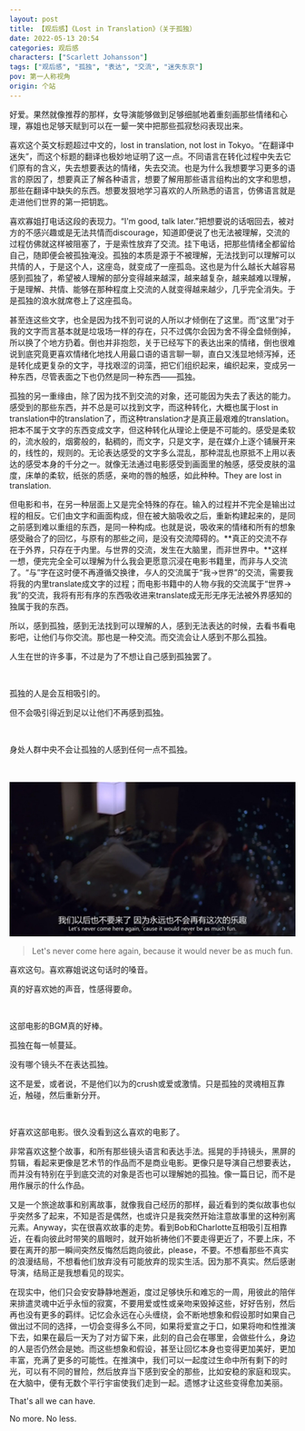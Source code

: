 ```yaml
---
layout: post
title: 【观后感】《Lost in Translation》（关于孤独）
date: 2022-05-13 20:54
categories: 观后感
characters: ["Scarlett Johansson"]
tags: ["观后感", "孤独", "表达", "交流", "迷失东京"]
pov: 第一人称视角
origin: 个站
---
```


好爱。果然就像推荐的那样，女导演能够做到足够细腻地着重刻画那些情绪和心理，寡姐也足够天赋到可以在一颦一笑中把那些孤寂愁闷表现出来。

喜欢这个英文标题超过中文的，lost in translation, not lost in Tokyo。“在翻译中迷失”，而这个标题的翻译也极妙地证明了这一点。不同语言在转化过程中失去它们原有的含义，失去想要表达的情绪，失去交流。也是为什么我想要学习更多的语言的原因了，想要真正了解各种语言，想要了解用那些语言组构出的文字和思想，那些在翻译中缺失的东西。想要发狠地学习喜欢的人所熟悉的语言，仿佛语言就是走进他们世界的第一把钥匙。

喜欢寡姐打电话这段的表现力。“I'm good, talk later.”把想要说的话咽回去，被对方的不感兴趣或是无法共情而discourage，知道即便说了也无法被理解，交流的过程仿佛就这样被阻塞了，于是索性放弃了交流。挂下电话，把那些情绪全都留给自己，随即便会被孤独淹没。孤独的本质是源于不被理解，无法找到可以理解可以共情的人，于是这个人，这座岛，就变成了一座孤岛。这也是为什么越长大越容易感到孤独了，希望被人理解的部分变得越来越深，越来越复杂，越来越难以理解，于是理解、共情、能够在那种程度上交流的人就变得越来越少，几乎完全消失。于是孤独的浪水就席卷上了这座孤岛。

甚至连这些文字，也全是因为找不到可说的人所以才倾倒在了这里。而“这里”对于我的文字而言基本就是垃圾场一样的存在，只不过偶尔会因为舍不得全盘倾倒掉，所以换了个地方扔着。倒也并非抱怨，关于已经写下的表达出来的情绪，倒也很难说到底究竟更喜欢情绪化地找人用最口语的语言聊一聊，直白又浅显地倾泻掉，还是转化成更复杂的文字，寻找艰涩的词藻，把它们组织起来，编织起来，变成另一种东西，尽管表面之下也仍然是同一种东西——孤独。

孤独的另一重缘由，除了因为找不到交流的对象，还可能因为失去了表达的能力。感受到的那些东西，并不总是可以找到文字，而这种转化，大概也属于lost in translation中的translation了，而这种translation才是真正最艰难的translation。把本不属于文字的东西变成文字，但这种转化从理论上便是不可能的。感受是柔软的，流水般的，烟雾般的，黏稠的，而文字，只是文字，是在媒介上逐个铺展开来的，线性的，规则的。无论表达感受的文字多么混乱，那种混乱也原抵不上用以表达的感受本身的千分之一。就像无法通过电影感受到画面里的触感，感受皮肤的温度，床单的柔软，纸张的质感，亲吻的唇的触感，如此种种。They are lost in translation.

但电影和书，在另一种层面上又是完全特殊的存在。输入的过程并不完全是输出过程的相反。它们由文字和画面构成，但在被大脑吸收之后，重新构建起来的，是同之前感到难以重组的东西，是同一种构成。也就是说，吸收来的情绪和所有的想象感受融合了的回忆，与原有的那些之间，是没有交流障碍的。**真正的交流不存在于外界，只存在于内里。与世界的交流，发生在大脑里，而非世界中。**这样一想，便完完全全可以理解为什么我会更愿意沉浸在电影书籍里，而非与人交流了。“与”字在这时便不再遵循交换律，*与*人的交流属于“我→世界”的交流，需要我将我的内里translate成文字的过程；而电影书籍中的人物*与*我的交流属于“世界→我”的交流，我将有形有序的东西吸收进来translate成无形无序无法被外界感知的独属于我的东西。

所以，感到孤独，感到无法找到可以理解的人，感到无法表达的时候，去看书看电影吧，让他们与你交流。那也是一种交流。而交流会让人感到不那么孤独。

人生在世的许多事，不过是为了不想让自己感到孤独罢了。

<br>

孤独的人是会互相吸引的。

但不会吸引得近到足以让他们不再感到孤独。

<br>

身处人群中央不会让孤独的人感到任何一点不孤独。

<br><br>
![](/assets/images/others/2022-05-13-Lost-in-Translation.png)
<br>

> Let's never come here again, because it would never be as much fun.

喜欢这句。喜欢寡姐说这句话时的嗓音。

真的好喜欢她的声音，性感得要命。

<br>

这部电影的BGM真的好棒。

孤独在每一帧蔓延。

没有哪个镜头不在表达孤独。

这不是爱，或者说，不是他们以为的crush或爱或激情。只是孤独的灵魂相互靠近，触碰，然后重新分开。

<br>

好喜欢这部电影。很久没看到这么喜欢的电影了。

非常喜欢这整个故事，和所有那些镜头语言和表达手法。摇晃的手持镜头，黑屏的剪辑，看起来更像是艺术节的作品而不是商业电影。更像只是导演自己想要表达，而并没有特别在乎到底交流的对象是否也可以理解她的孤独。像一篇日记，而不是用作展示的什么作品。

又是一个旅途故事和别离故事，就像我自己经历的那样，最近看到的类似故事也似乎突然多了起来，不知是否是偶然，也或许只是我突然开始注意故事里的这种别离元素。Anyway，实在很喜欢故事的走势。看到Bob和Charlotte互相吸引互相靠近，在看向彼此时带笑的眉眼时，就开始祈祷他们不要走得更近了，不要上床，不要在离开的那一瞬间突然反悔然后跑向彼此，please，不要。不想看那些不真实的浪漫结局，不想看他们放弃没有可能放弃的现实生活。因为那不真实。然后感谢导演，结局正是我想看见的现实。

在现实中，他们只会安安静静地邂逅，度过足够快乐和难忘的一周，用彼此的陪伴来排遣灵魂中近乎永恒的寂寞，不要用爱或性或亲吻来毁掉这些，好好告别，然后再也没有更多的羁绊。记忆会永远在心头缠绕，会不断地想象和假设那时如果自己做出过不同的选择，一切会变得多么不同，如果将爱宣之于口，如果将吻和性推演下去，如果在最后一天为了对方留下来，此刻的自己会在哪里，会做些什么，身边的人是否仍然会是她。而这些想象和假设，甚至让回忆本身也变得更加美好，更加丰富，充满了更多的可能性。在推演中，我们可以一起度过生命中所有剩下的时光，可以有不同的冒险，然后放弃当下感到安全的那些，比如安稳的家庭和现实。在大脑中，便有无数个平行宇宙使我们走到一起。遗憾才让这些变得愈加美丽。

That's all we can have.

No more. No less.
